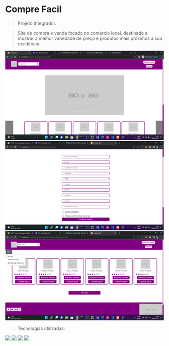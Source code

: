 # Compre Facil

>Projeto Integrador.

>Site de compra e venda focado no comércio local, destinado a mostrar a melhor variedade de preço e produtos mais próximos a sua residência.

<img src="./prints/inicial.png">
<img src="./prints/registro.png">
<img src="./prints/pesquisa.png">


>Tecnologias utilizadas:<div style="width: 600px;">
<img height="200" src="https://i.pinimg.com/564x/b2/2e/ea/b22eea167950645f72475f35ee75179e.jpg">
<img style="background-color: white;" height="100" src="https://upload.wikimedia.org/wikipedia/commons/thumb/2/27/PHP-logo.svg/320px-PHP-logo.svg.png">
<img height="100" src="https://blog.alexdevero.com/wp-content/uploads/2015/03/sass-logo.jpg">
<img height="100" src="https://s2.glbimg.com/79pd1VgUsjdDVho5YURl1kEaT3Y=/0x0:300x155/984x0/smart/filters:strip_icc()/i.s3.glbimg.com/v1/AUTH_08fbf48bc0524877943fe86e43087e7a/internal_photos/bs/2021/y/M/W5GFw3Qh2YwD5XkhUM2Q/2012-04-17-mysql-logos.gif">
</div>